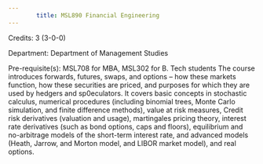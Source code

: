 ```yaml
---
        title: MSL890 Financial Engineering
---
```

Credits: 3 (3-0-0)

Department: Department of Management Studies

Pre-requisite(s): MSL708 for MBA, MSL302 for B. Tech students The course introduces forwards, futures, swaps, and options – how these markets function, how these securities are priced, and purposes for which they are used by hedgers and sp0eculators. It covers basic concepts in stochastic calculus, numerical procedures (including binomial trees, Monte Carlo simulation, and finite difference methods), value at risk measures, Credit risk derivatives (valuation and usage), martingales pricing theory, interest rate derivatives (such as bond options, caps and floors), equilibrium and no-arbitrage models of the short-term interest rate, and advanced models (Heath, Jarrow, and Morton model, and LIBOR market model), and real options.